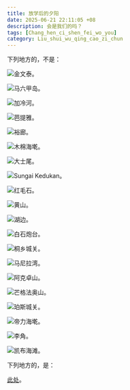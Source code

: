 ```yaml
---
title: 放学后的夕阳
date: 2025-06-21 22:11:05 +08
description: 会是我们的吗？
tags: [Chang_hen_ci_shen_fei_wo_you]
category: Liu_shui_wu_qing_cao_zi_chun
---
```


下列地方的，不是：

![金文泰。](/assets/img/20250622/IMG_1289.png "新加坡")

![马六甲岛。](/assets/img/20250622/IMG_2148.png "马来西亚马六甲州中央县")

![加冷河。](/assets/img/20230316/IMG_2673.png "新加坡")

![芭提雅。](/assets/img/20230316/IMG_2977.png "泰国春武里府邦拉蒙县")

![裕廊。](/assets/img/20250622/IMG_3055.png "新加坡")

![木棉海墘。](/assets/img/20250622/IMG_3604.png "印度尼西亚雅京北雅加达市")

![大士尾。](/assets/img/20250622/IMG_3604.png "新加坡")

![Sungai Kedukan。](/assets/img/20250622/IMG_3989.png "印度尼西亚苏南省万雅新县")

![红毛石。](/assets/img/20250622/IMG_9052.png "马来西亚槟城州东北县")

![黄山。](/assets/img/20231021/IMG_4366.jpeg "安徽省太平县")

![湖边。](/assets/img/20250622/IMG_4591.png "福建省同安县")

![白石炮台。](/assets/img/20250108/IMG_5528.jpeg "福建省同安县")

![桐乡城关。](/assets/img/20250622/IMG_5921.png "浙江省桐乡县")

![马尼拉湾。](/assets/img/20250108/IMG_6062.jpeg "菲京巴西市")

![阿克卓山。](/assets/img/20250622/IMG_6371.png "哈萨克斯坦阿拉木图市")

![芒格法奥山。](/assets/img/20250622/IMG_7244.png "新西兰奥克兰市")

![珀斯城关。](/assets/img/20250622/IMG_7244.png "澳大利亚西澳大利亚州珀斯市")

![帝力海墘。](/assets/img/20250622/IMG_8282.png "东帝汶帝力区")

![李角。](/assets/img/20250622/IMG_8371.png "澳大利亚北领地达尔文市")

![凯布海滩。](/assets/img/20250622/IMG_8514.png "澳大利亚西澳大利亚州布鲁姆县")

下列地方的，是：

[此处](https://kevinuinn.github.io/yi_xi_wan_gu_fan_ma_kong/2018/11/23/%E6%94%BE%E5%AD%A6%E5%90%8E%E5%A4%95%E9%98%B3%E4%B9%9F%E4%BC%9A%E6%98%AF%E6%88%91%E4%BB%AC%E7%9A%84.html)。
